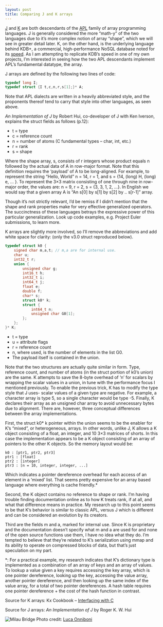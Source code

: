 ```yaml
---
layout: post
title: Comparing J and K arrays
---
```


[J][1] and [K][2] are both descendants of the [APL][3] family of array
programming languages. J is generally considered the more “math-y” of the
two languages due to it’s more complex notion of array “shape”, which we
will see in greater detail later. K, on the other hand, is the underlying
language behind KDB+, a commercial, high-performance NoSQL database noted
for its [speed][4]. As I am attempting to replicate KDB’s speed in one of my own
projects, I’m interested in seeing how the two APL descendants implement APL’s
fundamental datatype, the array.

J arrays are defined by the following two lines of code:
```c
typedef long I;
typedef struct {I t,c,n,r,s[1];}* A;
```

Note that APL dialects are written in a heavily abbreviated style, and the
proponents thereof tend to carry that style into other languages, as seen above.

_An Implementation of J_ by Robert Hui, co-developer of J with Ken Iverson,
explains the struct fields as follows (p.12):

* t = type
* c = reference count
* n = number of atoms (C fundamental types – char, int, etc.)
* r = rank
* s = shape

Where the shape array, s, consists of r integers whose product equals n followed
by the actual data of A in row-major format. Note that this definition requires
the ‘payload’ of A to be long-aligned. For example, to represent the string
“Hello, World” n = 14, r = 1, and s = {14, (long) H, (long) e, … }. To represent
the 3×3 matrix consisting of one through nine in row-major order, the values
are: n = 9, r = 2, s = {3, 3, 1, 2, …}. In English we would say that a given
array A is “An s\[0\] by s\[1\] by s\[2\] by .. s\[r-1\]” array.

Though it’s not strictly relevant, I’d be remiss if I didn’t mention that the
shape and rank properties make for very effective generalized operators. The
succinctness of these languages betrays the expressive power of this particular
generalization. Look up code examples, e.g. Project Euler submissions, to learn
more.

K arrays are slightly more involved, so I’ll remove the abbreviations and add
white space for clarity: (only the v3.0 struct reproduced below).

```c
typedef struct k0 {
    signed char m,a,t; // m,a are for internal use.
    char u;
    int32_t r;
    union {
        unsigned char g;
        int16_t h;
        int32_t i;
        int64_t j;
        float e;
        double f;
        char* s;
        struct k0* k;
        struct {
            int64_t n;
            unsigned char G0[1];
        };
    };
}* K;
```

* t = type
* u = attribute flags
* r = reference count
* n, where used, is the number of elements in the list G0.
* The payload itself is contained in the union.

Note that the two structures are actually quite similar in form. Type, reference
count, and number of atoms (in the struct portion of k0’s union) are the same. K
attempts to save the 8-byte overhead of ‘n’ for scalars by wrapping the scalar
values in a union, in tune with the performance focus I mentioned previously. To
enable the previous trick, K has to modify the type style that J uses- scalar
values of a given type are negative. For example, a character array is type 5,
so a single character would be type -5. Finally, K declares their array as an
unsigned char array to avoid unnecessary bytes due to alignment. There are,
however, three conceptual differences between the array implementations.

First, the struct k0\* k pointer within the union seems to be the enabler for K’s
“mixed”, or heterogeneous, arrays. In other words, unlike J, K allows a K object
consisting of a float, an integer, and 10 3×3 matrices of shorts. In this case
the implementation appears to be a K object consisting of an array of pointers
to the other K objects. So the memory layout would be:

	k0 : [ptr1, ptr2, ptr3]
	ptr1 : [float]
	ptr2 : [integer]
	ptr3 : [n = 10, integer, integer, ...]

Which indicates a pointer dereference overhead for each access of an element in
a ‘mixed’ list. That seems pretty expensive for an array based language where
everything is cache friendly.\*

Second, the K object contains no reference to shape or rank. I’m having trouble
finding documentation online as to how K treats rank, if at all, and what that
difference means in practice. My research up to this point seems to be that K’s
behavior is similar to classic APL, versus J which is different and can be
considered an evolution by its creators.

Third are the fields m and a, marked for internal use. Since K is proprietary
and the documentation doesn’t specify what m and a are used for and none of the
open source functions use them, I have no idea what they do. I’m tempted to
believe that they’re related to K’s serialization using mmap and its ability to
operate on compressed blocks of data, but that’s just speculation on my part.

\*: For a practical example, my research indicates that K’s dictionary type is
implemented as a combination of an array of keys and an array of values. To
lookup a value given a key requires accessing the key array, which is one
pointer dereference, looking up the key, accessing the value array, another
pointer dereference, and then looking up the same index of the value array, for
a total of two pointer dereferences. A hash table requires one pointer
dereference + the cost of the hash function in contrast.

Source for K arrays: Kx Cookbook – [Interfacing with
C](http://code.kx.com/wiki/Cookbook/InterfacingWithC#The_K_object_structure)

Source for J arrays: _An Implementation of J_ by Roger K. W. Hui
	
[1]: https://en.wikipedia.org/wiki/J_%28programming_language%29 "J"
[2]: https://en.wikipedia.org/wiki/K_%28programming_language%29 "K"
[3]: https://en.wikipedia.org/wiki/APL_%28programming_language%29 "APL"
[4]: http://kparc.com/q4/readme.txt "benchmarks"

![Milau Bridge](https://images.unsplash.com/photo-1463906033650-3288c7071a7b?dpr=2&auto=format&fit=crop&w=1500&h=1000&q=80&cs=tinysrgb&crop=)
Photo credit: [Luca Onniboni](https://unsplash.com/@lucaonniboni "Luca
Omniboni")
